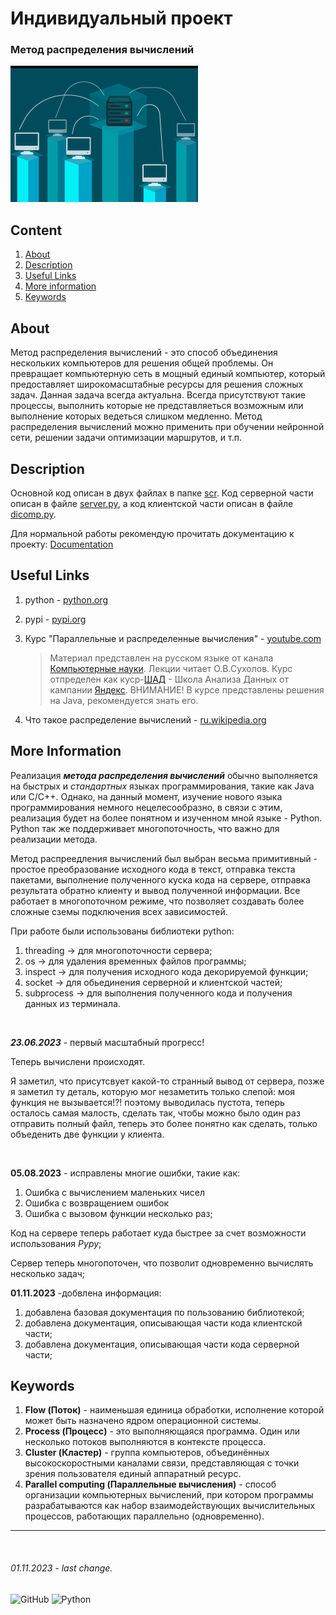 # **Индивидуальный проект** 
### Метод распределения вычислений


![image](doc/thrid.png)


## **Content**
1. [About](/README.md#about)
2. [Description](/README.md#description)
3. [Useful Links](README.md#useful-links)
4. [More information](/README.md#more-information)
5. [Keywords](/README.md#keywords)


## **About**

Метод распределения вычислений - это способ объединения нескольких компьютеров для решения общей проблемы. Он превращает компьютерную сеть в мощный единый компьютер, который предоставляет широкомасштабные ресурсы для решения сложных задач. Данная задача всегда актуальна. Всегда присутствуют такие процессы, выполнить которые не представляеться возможным или выполнение которых ведеться слишком медленно.
Метод распределения вычислений можно применить при обучении нейронной сети, решении задачи оптимизации маршрутов, и т.п.

## **Description**

Основной код описан в двух файлах в папке [scr](scr/). Код серверной части описан в файле [server.py](scr/server.py), а код клиентской части описан в файле [dicomp.py](scr/dicomp.py).

Для нормальной работы рекомендую прочитать документацию к проекту: [Documentation](doc/README.md)




## **Useful Links**
1. python - [python.org](https://python.org)
   
2. pypi - [pypi.org](https://pypi.org/)
   
3. Курс "Параллельные и распределенные вычисления" - [youtube.com](https://youtube.com/playlist?list=PLJOzdkh8T5krFksX90QkuntWC6vflDZZU)
    > Материал представлен на русском языке от канала [Компьютерные науки](https://www.youtube.com/@user-th3jq9rw7b). Лекции читает О.В.Сухолов. Курс отпределен как куср-[ШАД](https://academy.yandex.ru/dataschool) - Школа Анализа Данных от кампании [Яндекс](https://ru.wikipedia.org/wiki/%D0%AF%D0%BD%D0%B4%D0%B5%D0%BA%D1%81). ВНИМАНИЕ! В курсе представлены решения на Java, рекомендуется знать его.

4. Что такое распределение вычислений - [ru.wikipedia.org](https://ru.wikipedia.org/wiki/%D0%A0%D0%B0%D1%81%D0%BF%D1%80%D0%B5%D0%B4%D0%B5%D0%BB%D1%91%D0%BD%D0%BD%D1%8B%D0%B5_%D0%B2%D1%8B%D1%87%D0%B8%D1%81%D0%BB%D0%B5%D0%BD%D0%B8%D1%8F)



## **More Information**

Реализация _**метода распределения вычислений**_ обычно выполняется на быстрых и _стандартных_ языках программирования, такие как Java или C/C++. Однако, на данный момент, изучение нового языка программирования немного нецелесообразно, в связи с этим, реализация будет на более понятном и изученном мной языке - Python. Python так же поддерживает многопоточность, что важно для реализации метода.

Метод распреедления вычислений был выбран весьма примитивный - простое преобразование исходного кода в текст, отправка текста пакетами, выполнение полученного куска кода на сервере, отправка результата обратно клиенту и вывод полученной информации. Все работает в многопоточном режиме, что позволяет создавать более сложные сземы подключения всех зависимостей.

При работе были использованы библиотеки python:

1. threading -> для многопоточности сервера;
2. os -> для удаления временных файлов программы;
3. inspect -> для получения исходного кода декорируемой функции;
4. socket -> для обьединения серверной и клиентской частей;
5. subprocess -> для выполнения полученного кода и получения данных из терминала.

<br>

***23.06.2023*** - первый масштабный прогресс! 

Теперь вычислени происходят. 

Я заметил, что присутсвует какой-то странный вывод от сервера, позже я заметил ту деталь, которую мог незаметить только слепой: моя функция не вызывается!?! поэтому выводилась пустота, теперь осталось самая малость, сделать так, чтобы можно было один раз отправить полный файл, теперь это более понятно как сделать, только объеденить две функции у клиента.

<br>

**05.08.2023** - исправлены многие ошибки, такие как:
1. Ошибка с вычислением маленьких чисел
2. Ошибка с возвращением ошибок
3. Ошибка с вызовом функции несколько раз;

Код на сервере теперь работает куда быстрее за счет возможности использования *Pypy*; 

Сервер теперь многопоточен, что позволит одновременно вычислять несколько задач;

**01.11.2023** -добвлена информация:
1. добавлена базовая документация по пользованию библиотекой;
2. добавлена документация, описывающая части кода клиентской части;
3. добавлена документация, описывающая части кода серверной части;



## **Keywords**
1. **Flow (Поток)** - наименьшая единица обработки, исполнение которой может быть назначено ядром операционной системы.
2. **Process (Процесс)** - это выполняющаяся программа. Один или несколько потоков выполняются в контексте процесса.
3. **Cluster (Кластер)** -  группа компьютеров, объединённых высокоскоростными каналами связи, представляющая с точки зрения пользователя единый аппаратный ресурс.
4. **Parallel computing (Параллельные вычисления)** - способ организации компьютерных вычислений, при котором программы разрабатываются как набор взаимодействующих вычислительных процессов, работающих параллельно (одновременно).
****
<br>


###### 01.11.2023 - last change.

![GitHub](https://img.shields.io/badge/github-%23121011.svg?style=for-the-badge&logo=github&logoColor=white)
![Python](https://img.shields.io/badge/python-3670A0?style=for-the-badge&logo=python&logoColor=ffdd54)
